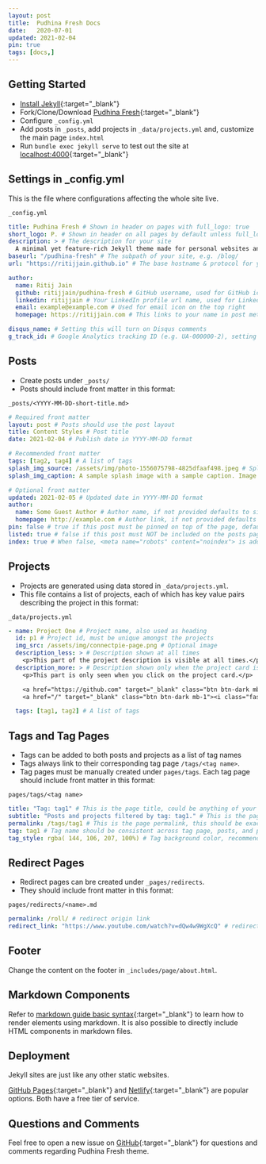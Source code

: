 ```yaml
---
layout: post
title:  Pudhina Fresh Docs
date:   2020-07-01
updated: 2021-02-04
pin: true
tags: [docs,]
---
```

## Getting Started
* [Install Jekyll](https://jekyllrb.com/docs/installation/){:target="_blank"} <i class="fa fa-external-link" aria-hidden="true"></i>
* Fork/Clone/Download [Pudhina Fresh](https://github.com/ritijjain/pudhina-fresh.git){:target="_blank"} <i class="fa fa-external-link" aria-hidden="true"></i>
* Configure `_config.yml`
* Add posts in `_posts`, add projects in `_data/projects.yml` and, customize the main page `index.html`
* Run `bundle exec jekyll serve` to test out the site at [localhost:4000](http://localhost:4000/){:target="_blank"} <i class="fa fa-external-link" aria-hidden="true"></i>

## Settings in _config.yml
This is the file where configurations affecting the whole site live.

`_config.yml`
```yaml
title: Pudhina Fresh # Shown in header on pages with full_logo: true
short_logo: P. # Shown in header on all pages by default unless full_logo: true is set
description: > # The description for your site
  A minimal yet feature-rich Jekyll theme made for personal websites and blogs.
baseurl: "/pudhina-fresh" # The subpath of your site, e.g. /blog/
url: "https://ritijjain.github.io" # The base hostname & protocol for your site

author:
  name: Ritij Jain
  github: ritijjain/pudhina-fresh # GitHub username, used for GitHub icon on the top right
  linkedin: ritijjain # Your LinkedIn profile url name, used for LinkedIn icon on the top right
  email: example@example.com # Used for email icon on the top right
  homepage: https://ritijjain.com # This links to your name in post meta

disqus_name: # Setting this will turn on Disqus comments
g_track_id: # Google Analytics tracking ID (e.g. UA-000000-2), setting this will turn on Google Analytics
```

## Posts
* Create posts under `_posts/`
* Posts should include front matter in this format:

`_posts/<YYYY-MM-DD-short-title.md>`
```yaml
# Required front matter
layout: post # Posts should use the post layout
title: Content Styles # Post title
date: 2021-02-04 # Publish date in YYYY-MM-DD format

# Recommended front matter
tags: [tag2, tag4] # A list of tags
splash_img_source: /assets/img/photo-1556075798-4825dfaaf498.jpeg # Splash image source
splash_img_caption: A sample splash image with a sample caption. Image by Yancy Min on Unsplash. # Splash image caption

# Optional front matter
updated: 2021-02-05 # Updated date in YYYY-MM-DD format
author: 
  name: Some Guest Author # Author name, if not provided defaults to site.author.name
  homepage: http://example.com # Author link, if not provided defaults to site.author.homepage
pin: false # true if this post must be pinned on top of the page, default is false.
listed: true # false if this post must NOT be included on the posts page, sitemap, and any of the tag pages, default is true
index: true # When false, <meta name="robots" content="noindex"> is added to the page, default is true
```

## Projects
* Projects are generated using data stored in `_data/projects.yml`.
* This file contains a list of projects, each of which has key value pairs describing the project in this format:

`_data/projects.yml`
```yaml
- name: Project One # Project name, also used as heading
  id: p1 # Project id, must be unique amongst the projects
  img_src: /assets/img/connectpie-page.png # Optional image
  description_less: > # Description shown at all times
    <p>This part of the project description is visible at all times.</p> 
  description_more: > # Description shown only when the project card is expanded
    <p>This part is only seen when you click on the project card.</p> 

    <a href="https://github.com" target="_blank" class="btn btn-dark mb-1"><i class="fas fa-code-branch"></i> &nbsp Repository</a>
    <a href="/" target="_blank" class="btn btn-dark mb-1"><i class="fas fa-align-right"></i> &nbsp Blog Post</a>

  tags: [tag1, tag2] # A list of tags
```

## Tags and Tag Pages
* Tags can be added to both posts and projects as a list of tag names
* Tags always link to their corresponding tag page `/tags/<tag name>`.
* Tag pages must be manually created under `pages/tags`. Each tag page should include front matter in this format:

`pages/tags/<tag name>`
```yaml
title: "Tag: tag1" # This is the page title, could be anything of your choosing
subtitle: "Posts and projects filtered by tag: tag1." # This is the page subtitle, could be anything of your choosing
permalink: /tags/tag1 # This is the page permalink, this should be exactly in this format: /tags/<tag name>
tag: tag1 # Tag name should be consistent across tag page, posts, and projects
tag_style: rgba( 144, 106, 207, 100%) # Tag background color, recommended to use RGBA value
```

## Redirect Pages
* Redirect pages can bre created under `_pages/redirects`.
* They should include front matter in this format:

`pages/redirects/<name>.md`
```yaml
permalink: /roll/ # redirect origin link
redirect_link: "https://www.youtube.com/watch?v=dQw4w9WgXcQ" # redirect destination link
```

## Footer
Change the content on the footer in `_includes/page/about.html`.

## Markdown Components
Refer to [markdown guide basic syntax](https://www.markdownguide.org/basic-syntax/){:target="_blank"} <i class="fa fa-external-link" aria-hidden="true"></i> to learn how to render elements using markdown. It is also possible to directly include HTML components in markdown files.

## Deployment
Jekyll sites are just like any other static websites.

[GitHub Pages](https://pages.github.com/){:target="_blank"} <i class="fa fa-external-link" aria-hidden="true"></i> and [Netlify](https://www.netlify.com/){:target="_blank"} <i class="fa fa-external-link" aria-hidden="true"></i> are popular options. Both have a free tier of service.

## Questions and Comments
Feel free to open a new issue on [GitHub](https://github.com/ritijjain/pudhina-fresh/issues){:target="_blank"} <i class="fa fa-external-link" aria-hidden="true"></i> for questions and comments regarding Pudhina Fresh theme.